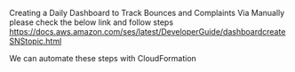Creating a Daily Dashboard to Track Bounces and Complaints Via Manually
please check the below link and follow steps
https://docs.aws.amazon.com/ses/latest/DeveloperGuide/dashboardcreateSNStopic.html

We can automate these steps with CloudFormation 



